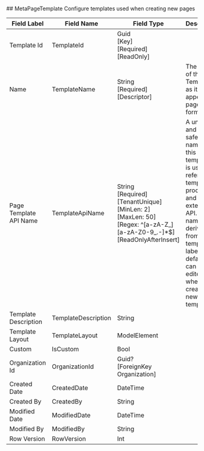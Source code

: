 # 

﻿## MetaPageTemplate
Configure templates used when creating new pages  
  
| Field Label | Field Name | Field Type | Description |  
| ---- | ---- | ---- | ---- |  
| Template Id | TemplateId | Guid<br/>  [Key]<br/>  [Required]<br/>  [ReadOnly] |  |  
| Name | TemplateName | String<br/>  [Required]<br/>  [Descriptor] | The name of the Template as it appears on pages and forms |  
| Page Template API Name | TemplateApiName | String<br/>  [Required]<br/>  [TenantUnique]<br/>  [MinLen: 2]<br/>  [MaxLen: 50]<br/>  [Regex: ^[a-zA-Z_][a-zA-Z0-9_.-]*$]<br/>  [ReadOnlyAfterInsert] | A unique and url-safe API name for this page template. It is used to refer to the template in processes and in the external API. The name is derived from the template label by default and can only be edited when creating a new template.  |  
| Template Description | TemplateDescription | String |  |  
| Template Layout | TemplateLayout | ModelElement |  |  
| Custom | IsCustom | Bool |  |  
| Organization Id | OrganizationId | Guid?<br/>  [ForeignKey Organization] |  |  
| Created Date | CreatedDate | DateTime |  |  
| Created By | CreatedBy | String |  |  
| Modified Date | ModifiedDate | DateTime |  |  
| Modified By | ModifiedBy | String |  |  
| Row Version | RowVersion | Int |  |  

